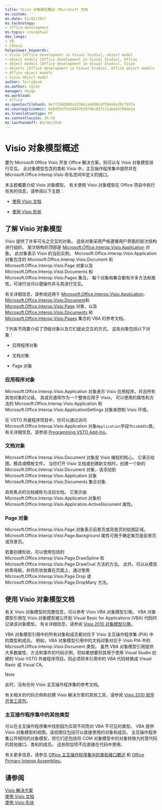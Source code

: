 ```yaml
---
title: Visio 对象模型概述 |Microsoft 文档
ms.custom: ''
ms.date: 02/02/2017
ms.technology:
- office-development
ms.topic: conceptual
dev_langs:
- VB
- CSharp
helpviewer_keywords:
- Visio [Office development in Visual Studio], object model
- object models [Office development in Visual Studio], Office
- object models [Office development in Visual Studio], Visio
- objects [Office development in Visual Studio], Office object models
- Office object models
- Visio object model
author: TerryGLee
ms.author: tglee
manager: douge
ms.workload:
- office
ms.openlocfilehash: 0e77256d800cb23b61a6680cdf59e60a39c7b57e
ms.sourcegitcommit: 6a9d5bd75e50947659fd6c837111a6a547884e2a
ms.translationtype: MT
ms.contentlocale: zh-CN
ms.lasthandoff: 04/16/2018
---
```

# <a name="visio-object-model-overview"></a>Visio 对象模型概述
  要为 Microsoft Office Visio 开发 Office 解决方案，则可以与 Visio 对象模型进行交互。 此对象模型包含的类和 Visio 中，主互操作程序集中提供并在 Microsoft.Office.Interop.Visio 命名空间中定义的接口。  
  
 本主题概要介绍 Visio 对象模型。 有关使用 Visio 对象模型在 Office 项目中执行任务的信息，请参阅以下主题：  
  
-   [使用 Visio 文档](../vsto/working-with-visio-documents.md)  
  
-   [使用 Visio 形状](../vsto/working-with-visio-shapes.md)  
  
## <a name="understanding-the-visio-object-model"></a>了解 Visio 对象模型  
 Visio 提供了许多可与之交互的对象。 这些对象采用严格遵循用户界面的层次结构进行组织。 层次结构的顶部是 [Microsoft.Office.Interop.Visio.Application](https://msdn.microsoft.com/library/office/ff766485.aspx) 对象。 此对象表示 Visio 的当前实例。 Microsoft.Office.Interop.Visio.Application 对象包含的 Microsoft.Office.Interop.Visio.Document 和 Microsoft.Office.Interop.Visio.Page 对象以及 Microsoft.Office.Interop.Visio.Documents 和Microsoft.Office.Interop.Visio.Pages 集合。 每个对象和集合都有许多方法和属性，可进行访问以便操作并与其进行交互。  
  
 有关详细信息，请参阅适用于 [Microsoft.Office.Interop.Visio.Application](https://msdn.microsoft.com/library/office/ff766485.aspx)、 [Microsoft.Office.Interop.Visio.Document](https://msdn.microsoft.com/library/office/ff765575.aspx)和 [Microsoft.Office.Interop.Visio.Page](https://msdn.microsoft.com/library/office/ff767035.aspx) 对象，以及 [Microsoft.Office.Interop.Visio.Documents](https://msdn.microsoft.com/library/office/ff768812.aspx) 和 [Microsoft.Office.Interop.Visio.Pages](https://msdn.microsoft.com/library/office/ff766165.aspx) 集合的 VBA 的参考文档。  
  
 下列各节简要介绍了顶级对象以及它们彼此交互的方式。 这些对象包括以下对象：  
  
-   应用程序对象  
  
-   文档对象  
  
-   Page 对象  
  
### <a name="application-object"></a>应用程序对象  
 Microsoft.Office.Interop.Visio.Application 对象表示 Visio 应用程序，并且所有其他对象的父级。 其成员通常作为一个整体应用于 Visio。 可以使用的属性和方法的 Microsoft.Office.Interop.Visio.Application 和 Microsoft.Office.Interop.Visio.ApplicationSettings 对象来控制 Visio 环境。  
  
 在 VSTO 外接程序项目中，你可以通过访问 Microsoft.Office.Interop.Visio.Application 对象`Application`字段`ThisAddIn`类。 有关详细信息，请参阅 [Programming VSTO Add-Ins](../vsto/programming-vsto-add-ins.md)。  
  
### <a name="document-object"></a>文档对象  
 Microsoft.Office.Interop.Visio.Document 对象是 Visio 编程的核心。 它表示绘图、模具或模板文件。 当你打开 Visio 文档或创建新文档时，创建一个新的 Microsoft.Office.Interop.Visio.Document 对象，该添加到 Microsoft.Office.Interop.Visio.Application 对象 Microsoft.Office.Interop.Visio.Documents 集合对象.  
  
 具有焦点的文档被称为活动文档。 它表示由 Microsoft.Office.Interop.Visio.Application 对象的 Microsoft.Office.Interop.Visio.Application.ActiveDocument 属性。  
  
### <a name="page-object"></a>Page 对象  
 Microsoft.Office.Interop.Visio.Page 对象表示前景页或背景页的绘图区域。 Microsoft.Office.Interop.Visio.Page.Background 属性可用于确定某页是前景页或背景页。  
  
 若要创建形状，可以使用包括的 Microsoft.Office.Interop.Visio.Page.DrawSpline 和 Microsoft.Office.Interop.Visio.Page.DrawOval 方法的方法。 此外，可以从模具检索母板，并将形状放置在页面上，通过使用 Microsoft.Office.Interop.Visio.Page.Drop 或 Microsoft.Office.Interop.Visio.Page.DropMany 方法。  
  
## <a name="using-the-visio-object-model-documentation"></a>使用 Visio 对象模型文档  
 有关 Visio 对象模型的完整信息，可以参考 Visio VBA 对象模型引用。 VBA 对象模型引用在 Visio 对象模型被公开到 Visual Basic for Applications (VBA) 代码时记录该对象模型。 有关详细信息，请参阅 [Visio 2010 对象模型引用](http://go.microsoft.com/fwlink/?LinkId=199775)。  
  
 VBA 对象模型引用中的所有对象和成员都对应于 Visio 主互操作程序集 (PIA) 中的类型和成员。 例如，VBA 对象模型引用中的文档对象对应于 Visio PIA 中的 Microsoft.Office.Interop.Visio.Document 类型。 虽然 VBA 对象模型引用提供大多数属性、方法和事件的代码示例，但如果想要将其用于使用 Visual Studio 创建的 Visio VSTO 外接程序项目，则必须将本引用中的 VBA 代码转换成 Visual Basic 或 Visual C#。  
  
> [!NOTE]  
>  此时，没有任何 Visio 主互操作程序集的参考文档。  
  
 有关相关的代码示例和创建 Visio 解决方案的其他工具，请参阅 [Visio 2010 软件开发工具包](http://go.microsoft.com/fwlink/?LinkId=196501)。  
  
### <a name="additional-types-in-primary-interop-assemblies"></a>主互操作程序集中的其他类型  
 可以在主互操作程序集中找到因为实现不同而对 VBA 不可见的类型。 VBA 提供 Visio 对象模型的视图，该视图仅包括可以直接使用的对象和成员。 主互操作程序集公开相同的对象模型，但它们还包括将 COM 对象模型中的对象转换为托管代码的其他接口、类和的成员。 这些附加项不应直接在代码中使用。  
  
 有关更多信息，请参见 [Office 主互操作程序集中的类和接口概述](http://go.microsoft.com/fwlink/?LinkId=189592) 和 [Office Primary Interop Assemblies](../vsto/office-primary-interop-assemblies.md)。  
  
## <a name="see-also"></a>请参阅  
 [Visio 解决方案](../vsto/visio-solutions.md)   
 [使用 Visio 文档](../vsto/working-with-visio-documents.md)   
 [使用 Visio 形状](../vsto/working-with-visio-shapes.md)  
  
  